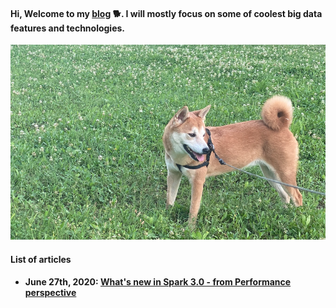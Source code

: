#### Hi, Welcome to my [blog](./README.md) :dog2:. I will mostly focus on some of coolest big data features and technologies.

![houhou](./images/houhou.png)

#### List of articles

- **June 27th, 2020: [What's new in Spark 3.0 - from Performance perspective](./blogs/spark-3.0.md)**